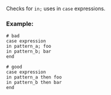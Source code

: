 Checks for `in;` uses in `case` expressions.

### Example:
    # bad
    case expression
    in pattern_a; foo
    in pattern_b; bar
    end

    # good
    case expression
    in pattern_a then foo
    in pattern_b then bar
    end
